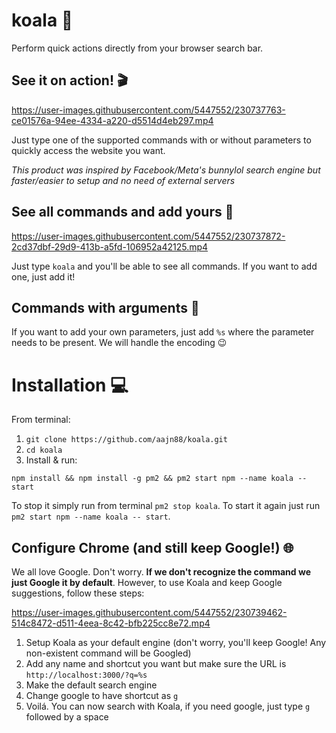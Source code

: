 # koala 🐨
Perform quick actions directly from your browser search bar.

## See it on action! 🎬

https://user-images.githubusercontent.com/5447552/230737763-ce01576a-94ee-4334-a220-d5514d4eb297.mp4

Just type one of the supported commands with or without parameters to quickly access the website you want.

*This product was inspired by Facebook/Meta's bunnylol search engine but faster/easier to setup and no need of external servers*

## See all commands and add yours 🔧

https://user-images.githubusercontent.com/5447552/230737872-2cd37dbf-29d9-413b-a5fd-106952a42125.mp4

Just type `koala` and you'll be able to see all commands. If you want to add one, just add it!

## Commands with arguments 🚀

If you want to add your own parameters, just add `%s` where the parameter needs to be present. We will handle the encoding 😉

# Installation 💻
From terminal:
1. `git clone https://github.com/aajn88/koala.git`
1. `cd koala`
1. Install & run:
```
npm install && npm install -g pm2 && pm2 start npm --name koala -- start
```

To stop it simply run from terminal `pm2 stop koala`.
To start it again just run `pm2 start npm --name koala -- start`.

## Configure Chrome (and still keep Google!) 🌐

We all love Google. Don't worry. **If we don't recognize the command we just Google it by default**. However, to use Koala and keep Google suggestions, follow these steps:

https://user-images.githubusercontent.com/5447552/230739462-514c8472-d511-4eea-8c42-bfb225cc8e72.mp4

1. Setup Koala as your default engine (don't worry, you'll keep Google! Any non-existent command will be Googled)
  1. Add any name and shortcut you want but make sure the URL is `http://localhost:3000/?q=%s`
  1. Make the default search engine
1. Change google to have shortcut as `g`
1. Voilá. You can now search with Koala, if you need google, just type `g` followed by a space
